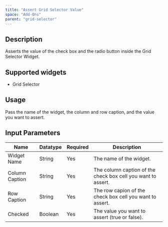 ```yaml
---
title: "Assert Grid Selector Value"
space: "Add-Ons"
parent: "grid-selector"
---
```

## Description
Asserts the value of the check box and the radio button inside the Grid Selector Widget.

## Supported widgets
 + Grid Selector

## Usage
Pass the name of the widget, the column and row caption, and the value you want to assert.

## Input Parameters



Name | Datatype | Required | Description
---- | -------- | ------- |---------------
Widget Name | String | Yes | The name of the widget.
Column Caption | String | Yes | The column caption of the check box cell you want to assert.
Row Caption | String | Yes | The row capion of the check box cell you want to assert.
Checked | Boolean | Yes | The value you want to assert (true or false).
